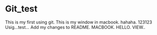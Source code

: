 # Git_test
This is my first using git. 
This is my window in macbook. 
hahaha. 
123123
Usig...test...
Add my changes to README.
MACBOOK.
HELLO.
VIEW..
